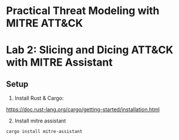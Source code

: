 <h1> Practical Threat Modeling with MITRE ATT&CK </h1>


# Lab 2: Slicing and Dicing ATT&CK with MITRE Assistant

## Setup

1. Install Rust & Cargo: 

https://doc.rust-lang.org/cargo/getting-started/installation.html

2. Install mitre assistant

`cargo install mitre-assistant`

